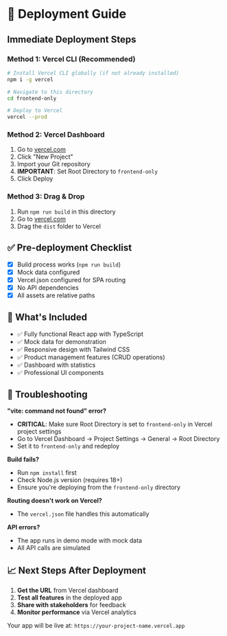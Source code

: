 # 🚀 Deployment Guide

## Immediate Deployment Steps

### Method 1: Vercel CLI (Recommended)
```bash
# Install Vercel CLI globally (if not already installed)
npm i -g vercel

# Navigate to this directory
cd frontend-only

# Deploy to Vercel
vercel --prod
```

### Method 2: Vercel Dashboard
1. Go to [vercel.com](https://vercel.com)
2. Click "New Project"
3. Import your Git repository
4. **IMPORTANT**: Set Root Directory to `frontend-only`
5. Click Deploy

### Method 3: Drag & Drop
1. Run `npm run build` in this directory
2. Go to [vercel.com](https://vercel.com)
3. Drag the `dist` folder to Vercel

## ✅ Pre-deployment Checklist

- [x] Build process works (`npm run build`)
- [x] Mock data configured
- [x] Vercel.json configured for SPA routing
- [x] No API dependencies
- [x] All assets are relative paths

## 🎯 What's Included

- ✅ Fully functional React app with TypeScript
- ✅ Mock data for demonstration
- ✅ Responsive design with Tailwind CSS
- ✅ Product management features (CRUD operations)
- ✅ Dashboard with statistics
- ✅ Professional UI components

## 🔧 Troubleshooting

**"vite: command not found" error?**
- **CRITICAL**: Make sure Root Directory is set to `frontend-only` in Vercel project settings
- Go to Vercel Dashboard → Project Settings → General → Root Directory
- Set it to `frontend-only` and redeploy

**Build fails?**
- Run `npm install` first
- Check Node.js version (requires 18+)
- Ensure you're deploying from the `frontend-only` directory

**Routing doesn't work on Vercel?**
- The `vercel.json` file handles this automatically

**API errors?**
- The app runs in demo mode with mock data
- All API calls are simulated

## 📈 Next Steps After Deployment

1. **Get the URL** from Vercel dashboard
2. **Test all features** in the deployed app
3. **Share with stakeholders** for feedback
4. **Monitor performance** via Vercel analytics

Your app will be live at: `https://your-project-name.vercel.app`

